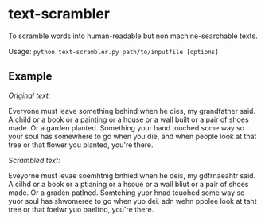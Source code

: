 # text-scrambler
To scramble words into human-readable but non machine-searchable texts.

Usage: `python text-scrambler.py path/to/inputfile [options]`

## Example

*Original text:*
>
Everyone must leave something behind when he dies, my grandfather said. A child or a book or a painting or a house or a wall built or a pair of shoes made. Or a garden planted. Something your hand touched some way so your soul has somewhere to go when you die, and when people look at that tree or that flower you planted, you're there.

*Scrambled text:*
>
Eveyorne must levae soemhtnig bnhied when he deis, my gdfrnaeahtr said. A cilhd or a book or a ptianing or a hsoue or a wall bliut or a pair of shoes made. Or a graden patlned. Somtehing yuor hnad tcuohed some way so yuor soul has shwomeree to go when yuo dei, adn wehn ppolee look at taht tree or that foelwr yuo paeltnd, you're there.
